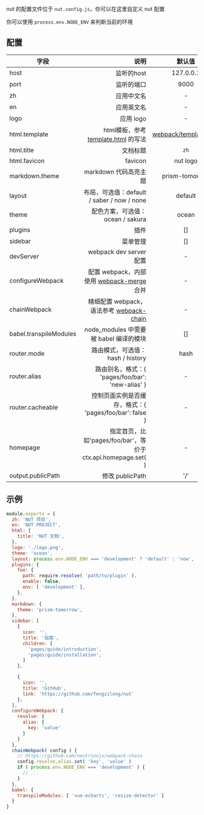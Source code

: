 nut 的配置文件位于 `nut.config.js`，你可以在这里自定义 nut 配置

你可以使用 `process.env.NODE_ENV` 来判断当前的环境

## 配置

| 字段                   |                                                                                    说明 |              默认值              |
| ---------------------- | ---------------------------------------------------------------------------------------:|:--------------------------------:|
| host                   |                                                                              监听的host |            127.0.0.1             |
| port                   |                                                                              监听的端口 |               9000               |
| zh                     |                                                                              应用中文名 |                -                 |
| en                     |                                                                              应用英文名 |                -                 |
| logo                   |                                                                               应用 logo |                -                 |
| html.template          |                                                                               html模板，参考 [template.html](https://github.com/nut-project/nut/blob/master/packages/cli/lib/webpack/template.html) 的写法 |                [webpack/template.html](https://github.com/nut-project/nut/blob/master/packages/cli/lib/webpack/template.html)                 |
| html.title             |                                                                                文档标题 |               `zh`               |
| html.favicon           |                                                                                 favicon |             nut logo             |
| markdown.theme         |                                                                   markdown 代码高亮主题 |          prism-tomorrow          |
| layout                 |                                              布局，可选值：default / saber / now / none |             default              |
| theme                  |                                                        配色方案，可选值：ocean / sakura |              ocean               |
| plugins                |                                                                                    插件 |                []                |
| sidebar                |                                                                                菜单管理 |                []                |
| devServer              |                                                                 webpack dev server 配置 |                -                 |
| configureWebpack       | 配置 webpack，内部使用 [webpack-merge](https://github.com/survivejs/webpack-merge) 合并 |                -                 |
| chainWebpack           | 精细配置 webpack，语法参考 [webpack-chain](https://github.com/neutrinojs/webpack-chain) |                -                 |
| babel.transpileModules |                                                  node_modules 中需要被 babel 编译的模块 |                []                |
| router.mode            |                                                        路由模式，可选值：hash / history |               hash               |
| router.alias           |                                                  路由别名，格式：{ 'pages/foo/bar': 'new-alias' } |                -                 |
| router.cacheable       |                                                                    控制页面实例是否缓存，格式：{ 'pages/foo/bar': false } | - |
| homepage               |                           指定首页，比如'pages/foo/bar'，等价于ctx.api.homepage.set(  ) |                -                 |
| output.publicPath      |                                                                         修改 publicPath |               '/'                |

## 示例

```js
module.exports = {
  zh: 'NUT 项目',
  en: 'NUT PROJECT',
  html: {
    title: 'NUT 文档',
  },
  logo: './logo.png',
  theme: 'ocean',
  layout: process.env.NODE_ENV === 'development' ? 'default' : 'now',
  plugins: {
    foo: {
      path: require.resolve( 'path/to/plugin' ),
      enable: false,
      env: [ 'development' ],
    },
  },
  markdown: {
    theme: 'prism-tomorrow',
  },
  sidebar: [
    {
      icon: '',
      title: '指南',
      children: [
        'pages/guide/introduction',
        'pages/guide/installation',
      ]
    },

    {
      icon: '',
      title: 'GitHub',
      link: 'https://github.com/fengzilong/nut'
    },
  ],
  configureWebpack: {
    resolve: {
      alias: {
        key: 'value'
      }
    }
  },
  chainWebpack( config ) {
    // https://github.com/neutrinojs/webpack-chain
    config.resolve.alias.set( 'key', 'value' )
    if ( process.env.NODE_ENV === 'development' ) {
      // ...
    }
  },
  babel: {
    transpileModules: [ 'vue-echarts', 'resize-detector' ]
  }
}
```

